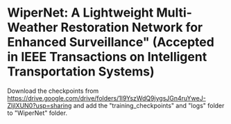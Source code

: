 # WiperNet: A Lightweight Multi-Weather Restoration Network for Enhanced Surveillance" (Accepted in IEEE Transactions on Intelligent Transportation Systems)
Download the checkpoints from https://drive.google.com/drive/folders/1l9YszWdQ9jygsJGn4ruYweJ-ZljIXUN0?usp=sharing and add the "training_checkpoints" and "logs" folder to "WiperNet" folder.
